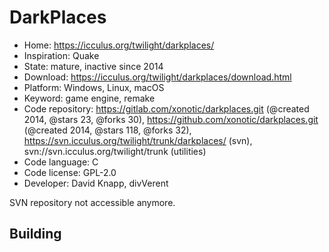 # DarkPlaces

- Home: https://icculus.org/twilight/darkplaces/
- Inspiration: Quake
- State: mature, inactive since 2014
- Download: https://icculus.org/twilight/darkplaces/download.html
- Platform: Windows, Linux, macOS
- Keyword: game engine, remake
- Code repository: https://gitlab.com/xonotic/darkplaces.git (@created 2014, @stars 23, @forks 30), https://github.com/xonotic/darkplaces.git (@created 2014, @stars 118, @forks 32), https://svn.icculus.org/twilight/trunk/darkplaces/ (svn), svn://svn.icculus.org/twilight/trunk (utilities)
- Code language: C
- Code license: GPL-2.0
- Developer: David Knapp, divVerent

SVN repository not accessible anymore.

## Building
